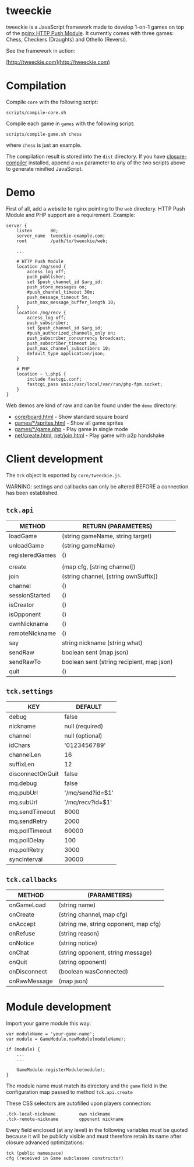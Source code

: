 # tweeckie

tweeckie is a JavaScript framework made to develop 1-on-1 games on top of the [nginx HTTP Push Module](https://github.com/slact/nginx_http_push_module). It currently comes with three games: Chess, Checkers (Draughts) and Othello (Reversi).

See the framework in action:

[http://tweeckie.com](http://tweeckie.com)

# Compilation

Compile `core` with the following script:

    scripts/compile-core.sh

Compile each game in `games` with the following script:

    scripts/compile-game.sh chess

where `chess` is just an example.

The compilation result is stored into the `dist` directory. If you have [closure-compiler](https://developers.google.com/closure/compiler/) installed, append a `min` parameter to any of the two scripts above to generate minified JavaScript.

# Demo

First of all, add a website to nginx pointing to the `web` directory. HTTP Push Module and PHP support are a requirement. Example:

    server {
        listen       80;
        server_name  tweeckie-example.com;
        root         /path/to/tweeckie/web;
        
        ...
        
        # HTTP Push Module
        location /mq/send {
            access_log off;
            push_publisher;
            set $push_channel_id $arg_id;
            push_store_messages on;
            #push_channel_timeout 30m;
            push_message_timeout 5m;
            push_max_message_buffer_length 10;
        }
        location /mq/recv {
            access_log off;
            push_subscriber;
            set $push_channel_id $arg_id;
            #push_authorized_channels_only on;
            push_subscriber_concurrency broadcast;
            push_subscriber_timeout 1m;
            push_max_channel_subscribers 10;
            default_type application/json;
        }
    
        # PHP
        location ~ \.php$ {
            include fastcgi.conf;
            fastcgi_pass unix:/usr/local/var/run/php-fpm.socket;
        }
    }

Web demos are kind of raw and can be found under the `demo` directory:

* [core/board.html](web/demo/core/board.html) - Show standard square board
* [games/*/sprites.html](web/demo/games/chess/sprites.html) - Show all game sprites
* [games/*/game.php](web/demo/games/chess/game.php) - Play game in single mode
* [net/create.html](web/demo/net/create.html), [net/join.html](web/demo/net/join.html) - Play game with p2p handshake

# Client development

The `tck` object is exported by `core/tweeckie.js`.

WARNING: settings and callbacks can only be altered BEFORE a connection has been established.

## `tck.api`

|METHOD                  |RETURN (PARAMETERS)                        |
|------------------------|-------------------------------------------|
|loadGame                |(string gameName, string target)           |
|unloadGame              |(string gameName)                          |
|registeredGames         |()                                         |
|                        |                                           |
|create                  |(map cfg, [string channel])                |
|join                    |(string channel, [string ownSuffix])       |
|channel                 |()                                         |
|sessionStarted          |()                                         |
|isCreator               |()                                         |
|isOpponent              |()                                         |
|ownNickname             |()                                         |
|remoteNickname          |()                                         |
|say                     |string nickname (string what)              |
|sendRaw                 |boolean sent (map json)                    |
|sendRawTo               |boolean sent (string recipient, map json)  |
|quit                    |()                                         |

## `tck.settings`

|KEY                     |DEFAULT         |
|------------------------|----------------|
|debug                   |false           |
|nickname                |null (required) |
|channel                 |null (optional) |
|idChars                 |'0123456789'    |
|channelLen              |16              |
|suffixLen               |12              |
|disconnectOnQuit        |false           |
|mq.debug                |false           |
|mq.pubUrl               |'/mq/send?id=$1'|
|mq.subUrl               |'/mq/recv?id=$1'|
|mq.sendTimeout          |8000            |
|mq.sendRetry            |2000            |
|mq.pollTimeout          |60000           |
|mq.pollDelay            |100             |
|mq.pollRetry            |3000            |
|syncInterval            |30000           |

## `tck.callbacks`

|METHOD                  |(PARAMETERS)                         |
|------------------------|-------------------------------------|
|onGameLoad              |(string name)                        |
|onCreate                |(string channel, map cfg)            |
|onAccept                |(string me, string opponent, map cfg)|
|onRefuse                |(string reason)                      |
|onNotice                |(string notice)                      |
|onChat                  |(string opponent, string message)    |
|onQuit                  |(string opponent)                    |
|onDisconnect            |(boolean wasConnected)               |
|onRawMessage            |(map json)                           |

# Module development

Import your game module this way:

    var moduleName = 'your-game-name';
    var module = GameModule.newModule(moduleName);

    if (module) {
        ...
        ...

        GameModule.registerModule(module);
    }

The module name must match its directory and the `game` field in the configuration map passed to method `tck.api.create`

These CSS selectors are autofilled upon players connection:

    .tck-local-nickname         own nickname
    .tck-remote-nickname        opponent nickname

Every field enclosed (at any level) in the following variables must be quoted because it will be publicly visible and must therefore retain its name after closure advanced optimizations:

    tck (public namespace)
    cfg (received in Game subclasses constructor)
